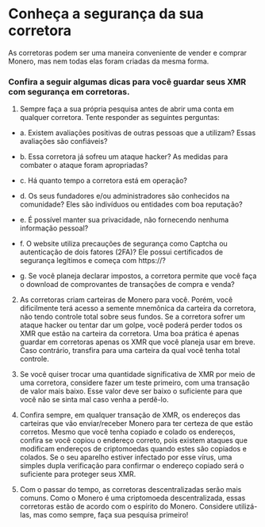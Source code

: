 # Conheça a segurança da sua corretora

As corretoras podem ser uma maneira conveniente de vender e comprar Monero, mas nem todas elas foram criadas da mesma forma.

### Confira a seguir algumas dicas para você guardar seus XMR com segurança em corretoras.

1. Sempre faça a sua própria pesquisa antes de abrir uma conta em qualquer corretora. Tente responder as seguintes perguntas:

- a. Existem avaliações positivas de outras pessoas que a utilizam? Essas avaliações são confiáveis?

- b. Essa corretora já sofreu um ataque hacker? As medidas para combater o ataque foram apropriadas?

- c. Há quanto tempo a corretora está em operação?

- d. Os seus fundadores e/ou administradores são conhecidos na comunidade? Eles são indivíduos ou entidades com boa reputação?

- e. É possível manter sua privacidade, não fornecendo nenhuma informação pessoal?

- f. O website utiliza precauções de segurança como Captcha ou autenticação de dois fatores (2FA)? Ele possui certificados de segurança legítimos e começa com https://?

- g. Se você planeja declarar impostos, a corretora permite que você faça o download de comprovantes de transações de compra e venda?

2. As corretoras criam carteiras de Monero para você. Porém, você dificilmente terá acesso a semente mnemônica da carteira da corretora, não tendo controle total sobre seus fundos. Se a corretora sofrer um ataque hacker ou tentar dar um golpe, você poderá perder todos os XMR que estão na carteira da corretora. Uma boa prática é apenas guardar em corretoras apenas os XMR que você planeja usar em breve. Caso contrário, transfira para uma carteira da qual você tenha total controle.

3. Se você quiser trocar uma quantidade significativa de XMR por meio de uma corretora, considere fazer um teste primeiro, com uma transação de valor mais baixo. Esse valor deve ser baixo o suficiente para que você não se sinta mal caso venha a perdê-lo.

4. Confira sempre, em qualquer transação de XMR, os endereços das carteiras que vão enviar/receber Monero para ter certeza de que estão corretos. Mesmo que você tenha copiado e colado os endereços, confira se você copiou o endereço correto, pois existem ataques que modificam endereços de criptomoedas quando estes são copiados e colados. Se o seu aparelho estiver infectado por esse vírus, uma simples dupla verificação para confirmar o endereço copiado será o suficiente para proteger seus XMR.

5. Com o passar do tempo, as corretoras descentralizadas serão mais comuns. Como o Monero é uma criptomoeda descentralizada, essas corretoras estão de acordo com o espírito do Monero. Considere utilizá-las, mas como sempre, faça sua pesquisa primeiro!
